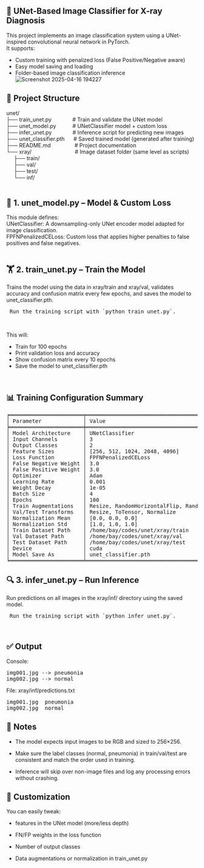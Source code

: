 ## 🧠 UNet-Based Image Classifier for X-ray Diagnosis

This project implements an image classification system using a UNet-inspired convolutional neural network in PyTorch. </br>
It supports:
 - Custom training with penalized loss (False Positive/Negative aware)</br>
 - Easy model saving and loading</br>
 - Folder-based image classification inference</br>
 ![Screenshot 2025-04-16 194227](https://github.com/user-attachments/assets/9016fb85-bc6a-49cd-ab59-c8fcdef45f1f)


## 📁 Project Structure

unet/</br>
├── train_unet.py&nbsp;&nbsp;&nbsp;&nbsp;&nbsp;&nbsp;&nbsp;&nbsp;&nbsp;&nbsp;&nbsp;&nbsp;&nbsp;&nbsp;# Train and validate the UNet model</br>
├── unet_model.py&nbsp;&nbsp;&nbsp;&nbsp;&nbsp;&nbsp;&nbsp;&nbsp;&nbsp;&nbsp;&nbsp;# UNetClassifier model + custom loss</br>
├── infer_unet.py&nbsp;&nbsp;&nbsp;&nbsp;&nbsp;&nbsp;&nbsp;&nbsp;&nbsp;&nbsp;&nbsp;&nbsp;&nbsp;&nbsp;# Inference script for predicting new images</br>
├── unet_classifier.pth&nbsp;&nbsp;&nbsp;&nbsp;&nbsp;&nbsp;# Saved trained model (generated after training)</br>
├── README.md&nbsp;&nbsp;&nbsp;&nbsp;&nbsp;&nbsp;&nbsp;&nbsp;&nbsp;&nbsp;&nbsp;&nbsp;&nbsp;&nbsp;&nbsp;&nbsp;# Project documentation</br>
└── xray/&nbsp;&nbsp;&nbsp;&nbsp;&nbsp;&nbsp;&nbsp;&nbsp;&nbsp;&nbsp;&nbsp;&nbsp;&nbsp;&nbsp;&nbsp;&nbsp;&nbsp;&nbsp;&nbsp;&nbsp;&nbsp;&nbsp;&nbsp;&nbsp;&nbsp;&nbsp;&nbsp;&nbsp;&nbsp;# Image dataset folder (same level as scripts)</br>
&nbsp;&nbsp;&nbsp;&nbsp;&nbsp;├── train/</br>
&nbsp;&nbsp;&nbsp;&nbsp;&nbsp;├── val/</br>
&nbsp;&nbsp;&nbsp;&nbsp;&nbsp;├── test/</br>
&nbsp;&nbsp;&nbsp;&nbsp;&nbsp;└── inf/</br>
</br>
## 🧠 1. unet_model.py – Model & Custom Loss

This module defines:</br>
UNetClassifier: A downsampling-only UNet encoder model adapted for image classification.</br>
FPFNPenalizedCELoss: Custom loss that applies higher penalties to false positives and false negatives.</br>
</br>
## 🏋️ 2. train_unet.py – Train the Model

Trains the model using the data in xray/train and xray/val, validates accuracy and confusion matrix every few epochs, and saves the model to unet_classifier.pth.

<pre> Run the training script with `python train_unet.py`. </pre></br>

This will:</br>
 - Train for 100 epochs</br>
 - Print validation loss and accuracy</br>
 - Show confusion matrix every 10 epochs</br>
 - Save the model to unet_classifier.pth</br>
 
 </br>

 ## 📊 Training Configuration Summary

<pre>
╒═══════════════════════╤═══════════════════════════════════════════════════════════════════╕
│ Parameter             │ Value                                                             │
╞═══════════════════════╪═══════════════════════════════════════════════════════════════════╡
│ Model Architecture    │ UNetClassifier                                                    │
│ Input Channels        │ 3                                                                 │
│ Output Classes        │ 2                                                                 │
│ Feature Sizes         │ [256, 512, 1024, 2048, 4096]                                      │
│ Loss Function         │ FPFNPenalizedCELoss                                               │
│ False Negative Weight │ 3.0                                                               │
│ False Positive Weight │ 3.0                                                               │
│ Optimizer             │ Adam                                                              │
│ Learning Rate         │ 0.001                                                             │
│ Weight Decay          │ 1e-05                                                             │
│ Batch Size            │ 4                                                                 │
│ Epochs                │ 100                                                               │
│ Train Augmentations   │ Resize, RandomHorizontalFlip, RandomRotation, ToTensor, Normalize │
│ Val/Test Transforms   │ Resize, ToTensor, Normalize                                       │
│ Normalization Mean    │ [0.0, 0.0, 0.0]                                                   │
│ Normalization Std     │ [1.0, 1.0, 1.0]                                                   │
│ Train Dataset Path    │ /home/bay/codes/unet/xray/train                                   │
│ Val Dataset Path      │ /home/bay/codes/unet/xray/val                                     │
│ Test Dataset Path     │ /home/bay/codes/unet/xray/test                                    │
│ Device                │ cuda                                                              │
│ Model Save As         │ unet_classifier.pth                                               │
╘═══════════════════════╧═══════════════════════════════════════════════════════════════════╛
</pre>
 
 ## 🔍 3. infer_unet.py – Run Inference
 
Run predictions on all images in the xray/inf/ directory using the saved model.

<pre> Run the training script with `python infer_unet.py`. </pre></br>
## ✅ Output
Console:
<pre>
img001.jpg --> pneumonia
img002.jpg --> normal</pre>

File: xray/inf/predictions.txt
<pre>
img001.jpg	pneumonia
img002.jpg	normal</pre>

## 📝 Notes

 - The model expects input images to be RGB and sized to 256×256.
 
 - Make sure the label classes (normal, pneumonia) in train/val/test are consistent and match the order used in training.
 
 - Inference will skip over non-image files and log any processing errors without crashing.
 
## 🔧 Customization

You can easily tweak:

 - features in the UNet model (more/less depth)

 - FN/FP weights in the loss function

 - Number of output classes

 - Data augmentations or normalization in train_unet.py

